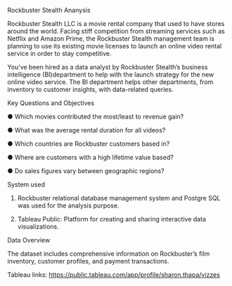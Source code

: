 Rockbuster Stealth Ananysis

Rockbuster Stealth LLC is a movie rental company that used to have stores around the world. Facing stiff competition from streaming services such as Netflix and Amazon Prime, the Rockbuster Stealth management team is planning to use its existing movie licenses to launch an online video rental service in order to stay competitive.

You’ve been hired as a data analyst by Rockbuster Stealth’s business intelligence (BI)department to help with the launch strategy for the new online video service. The BI department helps other departments, from inventory to customer insights, with data-related queries.


Key Questions and Objectives

● Which movies contributed the most/least to revenue gain?

● What was the average rental duration for all videos?

● Which countries are Rockbuster customers based in?

● Where are customers with a high lifetime value based?

● Do sales figures vary between geographic regions?


System used

1. Rockbuster relational database management system and Postgre SQL was used for the analysis purpose. 
  
2. Tableau Public: Platform for creating and sharing interactive data visualizations.

Data Overview

The dataset includes comprehensive information on Rockbuster’s film inventory, customer profiles, and payment transactions.

   
Tableau links: https://public.tableau.com/app/profile/sharon.thapa/vizzes
